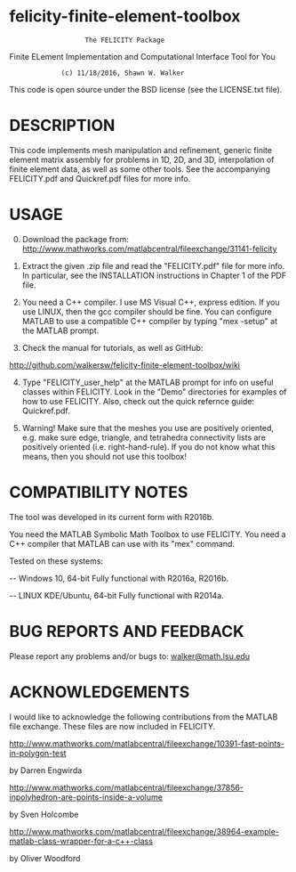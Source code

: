 # felicity-finite-element-toolbox

                       The FELICITY Package

 Finite ELement Implementation and Computational Interface Tool for You

                 (c) 11/18/2016, Shawn W. Walker

This code is open source under the BSD license (see the LICENSE.txt file).


DESCRIPTION
========================================================================

This code implements mesh manipulation and refinement, generic finite element matrix assembly for problems in 1D, 2D, and 3D, interpolation of finite element data, as well as some other tools.  See the accompanying FELICITY.pdf and Quickref.pdf files for more info.

USAGE
========================================================================

0. Download the package from:  http://www.mathworks.com/matlabcentral/fileexchange/31141-felicity

1. Extract the given .zip file and read the "FELICITY.pdf" file for more info.  In particular, see the INSTALLATION instructions in Chapter 1 of the PDF file.

2. You need a C++ compiler. I use MS Visual C++, express edition.  If you use LINUX, then the gcc compiler should be fine.  You can configure MATLAB to use a compatible C++ compiler by typing "mex -setup" at the MATLAB prompt.

3. Check the manual for tutorials, as well as GitHub:

http://github.com/walkersw/felicity-finite-element-toolbox/wiki

4. Type "FELICITY_user_help" at the MATLAB prompt for info on useful classes within FELICITY.
Look in the "Demo" directories for examples of how to use FELICITY.  Also, check out the quick refernce guide: Quickref.pdf.

5. Warning!  Make sure that the meshes you use are positively oriented, e.g. make sure edge, triangle, and tetrahedra connectivity lists are positively oriented (i.e. right-hand-rule).  If you do not know what this means, then you should not use this toolbox!


COMPATIBILITY NOTES
========================================================================
The tool was developed in its current form with R2016b.

You need the MATLAB Symbolic Math Toolbox to use FELICITY.
You need a C++ compiler that MATLAB can use with its "mex" command.


Tested on these systems:

-- Windows 10, 64-bit
Fully functional with R2016a, R2016b.

-- LINUX KDE/Ubuntu, 64-bit
Fully functional with R2014a.


BUG REPORTS AND FEEDBACK
========================================================================
Please report any problems and/or bugs to:  walker@math.lsu.edu


ACKNOWLEDGEMENTS
========================================================================

I would like to acknowledge the following contributions from the MATLAB file exchange.
These files are now included in FELICITY.


http://www.mathworks.com/matlabcentral/fileexchange/10391-fast-points-in-polygon-test

by  Darren Engwirda

http://www.mathworks.com/matlabcentral/fileexchange/37856-inpolyhedron-are-points-inside-a-volume

by  Sven Holcombe

http://www.mathworks.com/matlabcentral/fileexchange/38964-example-matlab-class-wrapper-for-a-c++-class

by  Oliver Woodford